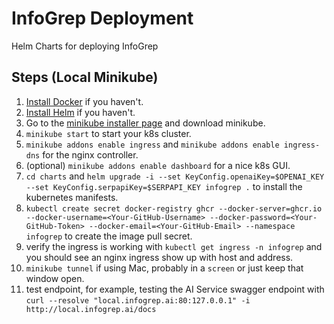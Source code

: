# InfoGrep Deployment

Helm Charts for deploying InfoGrep

## Steps (Local Minikube)

1. [Install Docker](https://docker.com) if you haven't.
2. [Install Helm](https://helm.sh/docs/intro/install/) if you haven't.
3. Go to the [minikube installer page](https://minikube.sigs.k8s.io/docs/start/?arch=%2Fmacos%2Farm64%2Fstable%2Fbinary+download) and download minikube.
4. `minikube start` to start your k8s cluster.
5. `minikube addons enable ingress` and `minikube addons enable ingress-dns` for the nginx controller.
6. (optional) `minikube addons enable dashboard` for a nice k8s GUI.
7. `cd charts` and `helm upgrade -i --set KeyConfig.openaiKey=$OPENAI_KEY --set KeyConfig.serpapiKey=$SERPAPI_KEY infogrep .` to install the kubernetes manifests.
8. `kubectl create secret docker-registry ghcr --docker-server=ghcr.io --docker-username=<Your-GitHub-Username> --docker-password=<Your-GitHub-Token> --docker-email=<Your-GitHub-Email> --namespace infogrep` to create the image pull secret.
9. verify the ingress is working with `kubectl get ingress -n infogrep` and you should see an nginx ingress show up with host and address.
10. `minikube tunnel` if using Mac, probably in a `screen` or just keep that window open.
11. test endpoint, for example, testing the AI Service swagger endpoint with `curl --resolve "local.infogrep.ai:80:127.0.0.1" -i http://local.infogrep.ai/docs`

